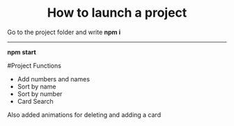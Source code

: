 <h1 align="center">How to launch a project</h1>

Go to the project folder and write
**npm i**
***
**npm start**

#Project Functions
* Add numbers and names
* Sort by name
* Sort by number
* Card Search

Also added animations for deleting and adding a card
